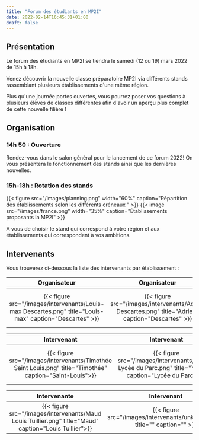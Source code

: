 ```yaml
---
title: "Forum des étudiants en MP2I"
date: 2022-02-14T16:45:31+01:00
draft: false
---
```

## Présentation

Le forum des étudiants en MP2I se tiendra le samedi (12 ou 19) mars 2022 de 15h à 18h.

Venez découvrir la nouvelle classe préparatoire MP2I via différents stands rassemblant plusieurs établissements d'une même région.

Plus qu'une journée portes ouvertes, vous pourrez poser vos questions à plusieurs élèves de classes différentes afin d'avoir un aperçu plus complet de cette nouvelle filière !

## Organisation

### 14h 50 : Ouverture

Rendez-vous dans le salon général pour le lancement de ce forum 2022!
On vous présentera le fonctionnement des stands ainsi que les dernières nouvelles.

### 15h-18h : Rotation des stands
{{< figure src="/images/planning.png" width="60%" caption="Répartition des établissements selon les différents créneaux " >}} {{< image src="/images/france.png" width="35%" caption="Établissements proposants la MP2I" >}}

A vous de choisir le stand qui correspond à votre région et aux établissements qui correspondent à vos ambitions.

## Intervenants

Vous trouverez ci-dessous la liste des intervenants par établissement :

| Organisateur | Organisateur | Intervenant | Intervenant |
|:------------:|:------------:|:-----------:|:-----------:|
| {{< figure src="/images/intervenants/Louis-max Descartes.png" title="Louis-max" caption="Descartes" >}} | {{< figure src="/images/intervenants/Adrien Descartes.png" title="Adrien" caption="Descartes" >}} | {{< figure src="/images/intervenants/Flavio Janson de Sailly.png" title="Flavio" caption="Janson de Sailly" >}} | {{< figure src="/images/intervenants/Narada Clémenceau.png" title="Narada" caption="Clémenceau " >}} |

| Intervenant | Intervenant | Intervenant | Intervenante |
|:-----------:|:-----------:|:-----------:|:-----------:|
| {{< figure src="/images/intervenants/Timothée Saint Louis.png" title="Timothée" caption="Saint-Louis">}} | {{< figure src="/images/intervenants/Younes Lycée du Parc.png" title="Younes" caption="Lycée du Parc" >}} | {{< figure src="/images/intervenants/Adrien Centre International De Valbonne.png" title="Adrien" caption="C.I. de Valbonne">}} | {{< figure src="/images/intervenants/Ganda Champollion.png" title="Ganda"  caption="Champollion">}} |

| Intervenante | Intervenant | Intervenant | Intervenante |
|:-----------:|:-----------:|:-----------:|:-----------:|
| {{< figure src="/images/intervenants/Maud Louis Tuillier.png" title="Maud" caption="Louis Tuillier">}} | {{< figure src="/images/intervenants/unknown.png" title="" caption="" >}} | {{< figure src="/images/intervenants/unknown.png" title="" caption="">}} | {{< figure src="/images/intervenants/unknown.png" title=""  caption="">}} |